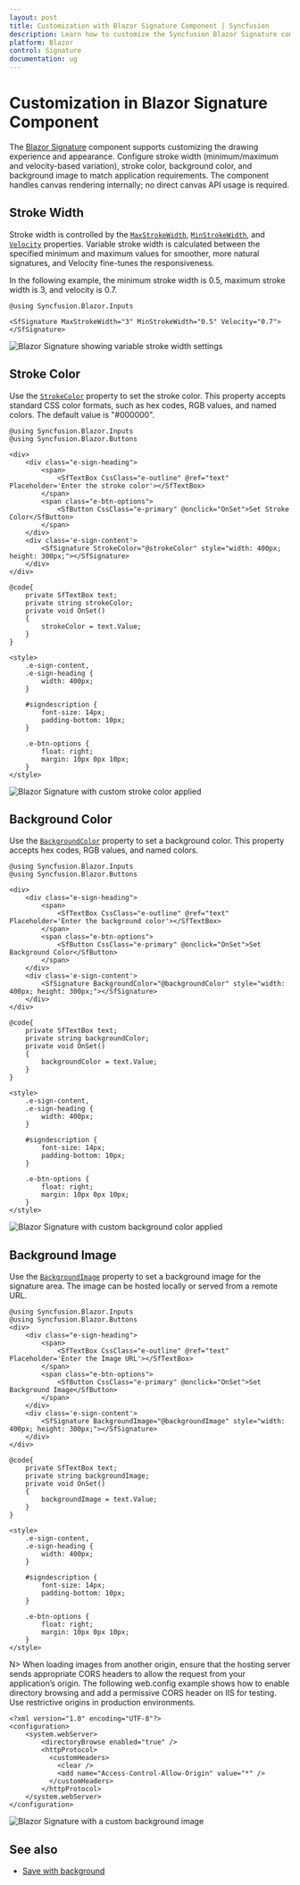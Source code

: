 ```yaml
---
layout: post
title: Customization with Blazor Signature Component | Syncfusion
description: Learn how to customize the Syncfusion Blazor Signature component, including stroke width, stroke color, background color, and background image in Blazor Server and WebAssembly apps.
platform: Blazor
control: Signature
documentation: ug
---
```


# Customization in Blazor Signature Component

The [Blazor Signature](https://www.syncfusion.com/blazor-components/blazor-signature) component supports customizing the drawing experience and appearance. Configure stroke width (minimum/maximum and velocity-based variation), stroke color, background color, and background image to match application requirements. The component handles canvas rendering internally; no direct canvas API usage is required.

## Stroke Width

Stroke width is controlled by the [`MaxStrokeWidth`](https://help.syncfusion.com/cr/blazor/Syncfusion.Blazor.Inputs.SfSignature.html#Syncfusion_Blazor_Inputs_SfSignature_MaxStrokeWidth), [`MinStrokeWidth`](https://help.syncfusion.com/cr/blazor/Syncfusion.Blazor.Inputs.SfSignature.html#Syncfusion_Blazor_Inputs_SfSignature_MinStrokeWidth), and [`Velocity`](https://help.syncfusion.com/cr/blazor/Syncfusion.Blazor.Inputs.SfSignature.html#Syncfusion_Blazor_Inputs_SfSignature_Velocity) properties. Variable stroke width is calculated between the specified minimum and maximum values for smoother, more natural signatures, and Velocity fine-tunes the responsiveness.

In the following example, the minimum stroke width is 0.5, maximum stroke width is 3, and velocity is 0.7.

```cshtml
@using Syncfusion.Blazor.Inputs

<SfSignature MaxStrokeWidth="3" MinStrokeWidth="0.5" Velocity="0.7"></SfSignature>
```

![Blazor Signature showing variable stroke width settings](./images/blazor-signature-stroke-width.png)

## Stroke Color

Use the [`StrokeColor`](https://help.syncfusion.com/cr/blazor/Syncfusion.Blazor.Inputs.SfSignature.html#Syncfusion_Blazor_Inputs_SfSignature_StrokeColor) property to set the stroke color. This property accepts standard CSS color formats, such as hex codes, RGB values, and named colors. The default value is "#000000".

```cshtml
@using Syncfusion.Blazor.Inputs
@using Syncfusion.Blazor.Buttons

<div>
    <div class="e-sign-heading">
        <span>
            <SfTextBox CssClass="e-outline" @ref="text" Placeholder='Enter the stroke color'></SfTextBox>
        </span>
        <span class="e-btn-options">
            <SfButton CssClass="e-primary" @onclick="OnSet">Set Stroke Color</SfButton>
        </span>
    </div>
    <div class='e-sign-content'>
        <SfSignature StrokeColor="@strokeColor" style="width: 400px; height: 300px;"></SfSignature>
    </div>
</div>

@code{
    private SfTextBox text;
    private string strokeColor;
    private void OnSet()
    {
        strokeColor = text.Value;
    }
}

<style>
    .e-sign-content,
    .e-sign-heading {
        width: 400px;
    }

    #signdescription {
        font-size: 14px;
        padding-bottom: 10px;
    }

    .e-btn-options {
        float: right;
        margin: 10px 0px 10px;
    }
</style>
```

![Blazor Signature with custom stroke color applied](./images/blazor-signature-stroke-color.png)

## Background Color

Use the [`BackgroundColor`](https://help.syncfusion.com/cr/blazor/Syncfusion.Blazor.Inputs.SfSignature.html#Syncfusion_Blazor_Inputs_SfSignature_BackgroundColor) property to set a background color. This property accepts hex codes, RGB values, and named colors.

```cshtml
@using Syncfusion.Blazor.Inputs
@using Syncfusion.Blazor.Buttons

<div>
    <div class="e-sign-heading">
        <span>
            <SfTextBox CssClass="e-outline" @ref="text" Placeholder='Enter the background color'></SfTextBox>
        </span>
        <span class="e-btn-options">
            <SfButton CssClass="e-primary" @onclick="OnSet">Set Background Color</SfButton>
        </span>
    </div>
    <div class='e-sign-content'>
        <SfSignature BackgroundColor="@backgroundColor" style="width: 400px; height: 300px;"></SfSignature>
    </div>
</div>

@code{
    private SfTextBox text;
    private string backgroundColor;
    private void OnSet()
    {
        backgroundColor = text.Value;
    }
}

<style>
    .e-sign-content,
    .e-sign-heading {
        width: 400px;
    }

    #signdescription {
        font-size: 14px;
        padding-bottom: 10px;
    }

    .e-btn-options {
        float: right;
        margin: 10px 0px 10px;
    }
</style>
```

![Blazor Signature with custom background color applied](./images/blazor-signature-bg-color.png)

## Background Image

Use the [`BackgroundImage`](https://help.syncfusion.com/cr/blazor/Syncfusion.Blazor.Inputs.SfSignature.html#Syncfusion_Blazor_Inputs_SfSignature_BackgroundImage) property to set a background image for the signature area. The image can be hosted locally or served from a remote URL.

```cshtml
@using Syncfusion.Blazor.Inputs
@using Syncfusion.Blazor.Buttons
<div>
    <div class="e-sign-heading">
        <span>
            <SfTextBox CssClass="e-outline" @ref="text" Placeholder='Enter the Image URL'></SfTextBox>
        </span>
        <span class="e-btn-options">
            <SfButton CssClass="e-primary" @onclick="OnSet">Set Background Image</SfButton>
        </span>
    </div>
    <div class='e-sign-content'>
        <SfSignature BackgroundImage="@backgroundImage" style="width: 400px; height: 300px;"></SfSignature>
    </div>
</div>

@code{
    private SfTextBox text;
    private string backgroundImage;
    private void OnSet()
    {
        backgroundImage = text.Value;
    }
}

<style>
    .e-sign-content,
    .e-sign-heading {
        width: 400px;
    }

    #signdescription {
        font-size: 14px;
        padding-bottom: 10px;
    }

    .e-btn-options {
        float: right;
        margin: 10px 0px 10px;
    }
</style>
```

N> When loading images from another origin, ensure that the hosting server sends appropriate CORS headers to allow the request from your application’s origin. The following web.config example shows how to enable directory browsing and add a permissive CORS header on IIS for testing. Use restrictive origins in production environments.

```cshtml
<?xml version="1.0" encoding="UTF-8"?>
<configuration>
    <system.webServer>
        <directoryBrowse enabled="true" />
		<httpProtocol>
		  <customHeaders>
			<clear />
			<add name="Access-Control-Allow-Origin" value="*" />         
		  </customHeaders>
		</httpProtocol>
    </system.webServer>
</configuration>
```

![Blazor Signature with a custom background image](./images/blazor-signature-bg-image.png)

## See also

* [Save with background](./open-save#save-with-background)